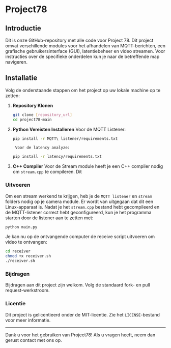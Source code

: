 # Project78

## Introductie

Dit is onze GitHub-repository met alle code voor Project 78. Dit project omvat verschillende modules voor het afhandelen van MQTT-berichten, een grafische gebruikersinterface (GUI), latentiebeheer en video streamen. Voor instructies over de specifieke onderdelen kun je naar de betreffende map navigeren.

## Installatie

Volg de onderstaande stappen om het project op uw lokale machine op te zetten:

1. **Repository Klonen**
    ```bash
    git clone [repository_url]
    cd project78-main
    ```

2. **Python Vereisten Installeren**
    Voor de MQTT Listener:
    ```bash
    pip install -r MQTT\ listener/requirements.txt
    ```
        Voor de latency analyze:
    ```bash
    pip install -r latency/requirements.txt
    ```

3. **C++ Compiler**
    Voor de Stream module heeft je een C++ compiler nodig om `stream.cpp` te compileren. Dit 

### Uitvoeren

Om een stream werkend te krijgen, heb je de `MQTT listener` en `stream` folders nodig op je camera module. Er wordt van uitgegaan dat dit een Linux-apparaat is. Nadat je het `stream.cpp` bestand hebt gecompileerd en de MQTT-listener correct hebt geconfigureerd, kun je het programma starten door de listener aan te zetten met:

```bash
python main.py
```

Je kan nu op de ontvangende computer de receive script uitvoeren om video te ontvangen:
```bash
cd receiver
chmod +x receiver.sh
./receiver.sh
```

### Bijdragen

Bijdragen aan dit project zijn welkom. Volg de standaard fork- en pull request-werkstroom.

### Licentie

Dit project is gelicentieerd onder de MIT-licentie. Zie het `LICENSE`-bestand voor meer informatie.

---

Dank u voor het gebruiken van Project78! Als u vragen heeft, neem dan gerust contact met ons op.